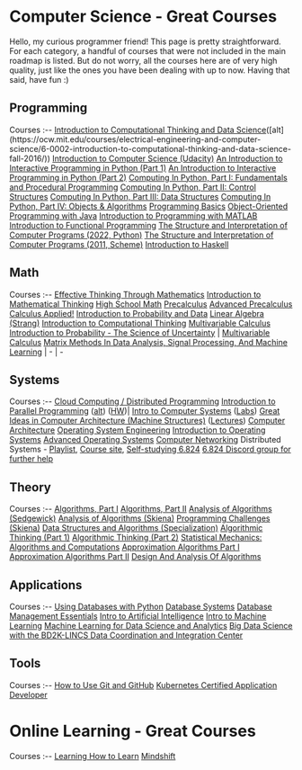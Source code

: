 # Computer Science - Great Courses

Hello, my curious programmer friend! This page is pretty straightforward. For each category, a handful of courses that were not included in the main roadmap is listed. But do not worry, all the courses here are of very high quality, just like the ones you have been dealing with up to now. Having that said, have fun :)

## Programming

Courses 
:-- 
[Introduction to Computational Thinking and Data Science](https://www.edx.org/course/introduction-computational-thinking-data-mitx-6-00-2x-2#!)([alt](https://ocw.mit.edu/courses/electrical-engineering-and-computer-science/6-0002-introduction-to-computational-thinking-and-data-science-fall-2016/))
[Introduction to Computer Science (Udacity)](https://www.udacity.com/course/intro-to-computer-science--cs101)
[An Introduction to Interactive Programming in Python (Part 1)](https://www.coursera.org/learn/interactive-python-1)
[An Introduction to Interactive Programming in Python (Part 2)](https://www.coursera.org/learn/interactive-python-2)
[Computing In Python, Part I: Fundamentals and Procedural Programming](https://www.edx.org/course/computing-in-python-i-fundamentals-and-procedural-programming-0) 
[Computing In Python, Part II: Control Structures](https://www.edx.org/course/computing-in-python-ii-control-structures-0) 
[Computing In Python, Part III: Data Structures](https://www.edx.org/course/computing-in-python-iii-data-structures-0) 
[Computing In Python, Part IV: Objects & Algorithms](https://www.edx.org/course/computing-in-python-iv-objects-algorithms-0) 
[Programming Basics](https://www.edx.org/course/programming-basics-iitbombayx-cs101-1x)
[Object-Oriented Programming with Java](https://java-programming.mooc.fi/)
[Introduction to Programming with MATLAB](https://www.coursera.org/learn/matlab)
[Introduction to Functional Programming](https://www.edx.org/course/introduction-functional-programming-delftx-fp101x-0)
[The Structure and Interpretation of Computer Programs (2022, Python)](http://cs61a.org/) 
[The Structure and Interpretation of Computer Programs (2011, Scheme)](https://romanbird.github.io/sicp/) 
[Introduction to Haskell](https://www.seas.upenn.edu/~cis194/fall16/) 

## Math

Courses 
:-- 
[Effective Thinking Through Mathematics](https://www.edx.org/course/effective-thinking-through-mathematics-2) 
[Introduction to Mathematical Thinking](https://www.coursera.org/learn/mathematical-thinking) 
[High School Math](https://www.khanacademy.org/math/high-school-math) 
[Precalculus](https://www.futurelearn.com/courses/precalculus) 
[Advanced Precalculus](https://www.futurelearn.com/courses/advanced-precalculus) 
[Calculus Applied!](https://www.edx.org/course/calculus-applied) 
[Introduction to Probability and Data](https://www.coursera.org/learn/probability-intro)
[Linear Algebra (Strang)](https://ocw.mit.edu/courses/mathematics/18-06-linear-algebra-spring-2010/index.htm) 
[Introduction to Computational Thinking](https://computationalthinking.mit.edu/Spring21/#introduction_to_computational_thinking) 
[Multivariable Calculus](https://ocw.mit.edu/courses/mathematics/18-02sc-multivariable-calculus-fall-2010/index.htm) 
[Introduction to Probability - The Science of Uncertainty](https://www.edx.org/course/introduction-probability-science-mitx-6-041x-2)  | [Multivariable Calculus](https://ocw.mit.edu/courses/mathematics/18-02sc-multivariable-calculus-fall-2010/index.htm)
[Matrix Methods In Data Analysis, Signal Processing, And Machine Learning](https://ocw.mit.edu/courses/18-065-matrix-methods-in-data-analysis-signal-processing-and-machine-learning-spring-2018/) | - | -

## Systems

Courses 
:-- 
[Cloud Computing / Distributed Programming](https://www.coursera.org/learn/cloud-computing) 
[Introduction to Parallel Programming](https://classroom.udacity.com/courses/cs344) ([alt](https://www.youtube.com/playlist?list=PLGvfHSgImk4aweyWlhBXNF6XISY3um82_)) ([HW](https://colab.research.google.com/github/depctg/udacity-cs344-colab))| 
[Intro to Computer Systems](http://www.cs.cmu.edu/afs/cs.cmu.edu/academic/class/15213-f15/www/) ([Labs](http://csapp.cs.cmu.edu/3e/labs.html)) 
[Great Ideas in Computer Architecture (Machine Structures)](https://inst.eecs.berkeley.edu/~cs61c/fa14/) ([Lectures](https://archive.org/details/ucberkeley_webcast_itunesu_915550404)) 
[Computer Architecture](https://www.coursera.org/learn/comparch) 
[Operating System Engineering](http://ocw.mit.edu/courses/electrical-engineering-and-computer-science/6-828-operating-system-engineering-fall-2012/) 
[Introduction to Operating Systems](https://www.udacity.com/course/introduction-to-operating-systems--ud923)
[Advanced Operating Systems](https://www.udacity.com/course/advanced-operating-systems--ud189)
[Computer Networking](https://www.udacity.com/course/computer-networking--ud436) 
Distributed Systems - [Playlist](https://www.youtube.com/playlist?list=PLrw6a1wE39_tb2fErI4-WkMbsvGQk9_UB), [Course site](http://nil.csail.mit.edu/6.824/2020/schedule.html), [Self-studying 6.824](https://lieuzhenghong.com/mit_6.824_self_study/) [6.824 Discord group for further help](https://discord.gg/KbhkEqpBqC) 

## Theory

Courses 
:-- 
[Algorithms, Part I](https://www.coursera.org/learn/algorithms-part1) 
[Algorithms, Part II](https://www.coursera.org/learn/algorithms-part2) 
[Analysis of Algorithms (Sedgewick)](https://www.coursera.org/learn/analysis-of-algorithms) 
[Analysis of Algorithms (Skiena)](http://www3.cs.stonybrook.edu/~skiena/373/) 
[Programming Challenges (Skiena)](http://www3.cs.stonybrook.edu/~skiena/392/) 
[Data Structures and Algorithms (Specialization)](https://www.coursera.org/specializations/data-structures-algorithms) 
[Algorithmic Thinking (Part 1)](https://www.coursera.org/learn/algorithmic-thinking-1/) 
[Algorithmic Thinking (Part 2)](https://www.coursera.org/learn/algorithmic-thinking-2/) 
[Statistical Mechanics: Algorithms and Computations](https://www.coursera.org/learn/statistical-mechanics/) 
[Approximation Algorithms Part I](https://www.coursera.org/learn/approximation-algorithms-part-1/) 
[Approximation Algorithms Part II](https://www.coursera.org/learn/approximation-algorithms-part-2/) 
[Design And Analysis Of Algorithms](https://ocw.mit.edu/courses/6-046j-design-and-analysis-of-algorithms-spring-2015/) 

## Applications

Courses 
:-- 
[Using Databases with Python](https://www.coursera.org/learn/python-databases) 
[Database Systems](https://scs.hosted.panopto.com/Panopto/Pages/Sessions/List.aspx#folderID=%22ed2ee867-9610-4bad-94af-5d12c2ea47cd%22) 
[Database Management Essentials](https://www.coursera.org/learn/database-management) 
[Intro to Artificial Intelligence](https://www.udacity.com/course/intro-to-artificial-intelligence--cs271)
[Intro to Machine Learning](https://www.udacity.com/course/intro-to-machine-learning--ud120)
[Machine Learning for Data Science and Analytics](https://www.edx.org/course/machine-learning-data-science-analytics-columbiax-ds102x-0)
[Big Data Science with the BD2K-LINCS Data Coordination and Integration Center](https://www.coursera.org/course/bd2klincs)

## Tools

Courses 
:-- 
[How to Use Git and GitHub](https://www.udacity.com/blog/2015/06/a-beginners-git-github-tutorial.html) 
[Kubernetes Certified Application Developer](https://www.udemy.com/course/certified-kubernetes-application-developer/) 


# Online Learning - Great Courses

Courses 
:-- 
[Learning How to Learn](https://www.coursera.org/learn/learning-how-to-learn) 
[Mindshift](https://www.coursera.org/learn/mindshift) 
